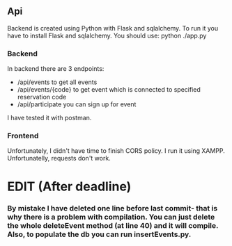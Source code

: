 ## Api

Backend is created using Python with Flask and sqlalchemy. To run it you have to install Flask and sqlalchemy.
You should use:
python ./app.py

### Backend

In backend there are 3 endpoints:
- /api/events to get all events
- /api/events/{code} to get event which is connected to specified reservation code
- /api/participate you can sign up for event

I have tested it with postman.

### Frontend

Unfortunately, I didn't have time to finish CORS policy. I run it using XAMPP. Unfortunatelly, requests don't work.

# EDIT (After deadline)
### By mistake I have deleted one line before last commit- that is why there is a problem with compilation. You can just delete the whole deleteEvent method (at line 40) and it will compile. Also, to populate the db you can run insertEvents.py.
